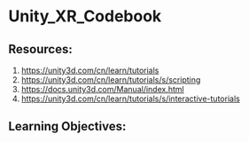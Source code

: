# Unity_XR_Codebook
## Resources:
1. https://unity3d.com/cn/learn/tutorials
2. https://unity3d.com/cn/learn/tutorials/s/scripting
3. https://docs.unity3d.com/Manual/index.html
4. https://unity3d.com/cn/learn/tutorials/s/interactive-tutorials

## Learning Objectives:

